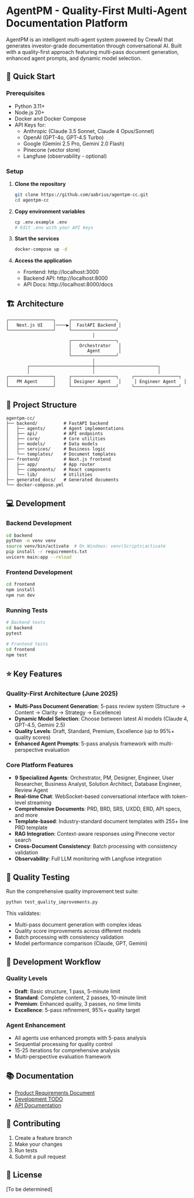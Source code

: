 # AgentPM - Quality-First Multi-Agent Documentation Platform

AgentPM is an intelligent multi-agent system powered by CrewAI that generates investor-grade documentation through conversational AI. Built with a quality-first approach featuring multi-pass document generation, enhanced agent prompts, and dynamic model selection.

## 🚀 Quick Start

### Prerequisites

- Python 3.11+
- Node.js 20+
- Docker and Docker Compose
- API Keys for:
  - Anthropic (Claude 3.5 Sonnet, Claude 4 Opus/Sonnet)
  - OpenAI (GPT-4o, GPT-4.5 Turbo) 
  - Google (Gemini 2.5 Pro, Gemini 2.0 Flash)
  - Pinecone (vector store)
  - Langfuse (observability - optional)

### Setup

1. **Clone the repository**
   ```bash
   git clone https://github.com/aabrius/agentpm-cc.git
   cd agentpm-cc
   ```

2. **Copy environment variables**
   ```bash
   cp .env.example .env
   # Edit .env with your API keys
   ```

3. **Start the services**
   ```bash
   docker-compose up -d
   ```

4. **Access the application**
   - Frontend: http://localhost:3000
   - Backend API: http://localhost:8000
   - API Docs: http://localhost:8000/docs

## 🏗️ Architecture

```
┌─────────────────┐     ┌─────────────────┐
│   Next.js UI    │────▶│  FastAPI Backend │
└─────────────────┘     └─────────────────┘
                                 │
                        ┌─────────────────┐
                        │   Orchestrator   │
                        │      Agent       │
                        └─────────────────┘
                                 │
        ┌────────────────────────┼────────────────────────┐
        │                        │                        │
┌─────────────────┐     ┌─────────────────┐     ┌─────────────────┐
│   PM Agent      │     │ Designer Agent   │     │ Engineer Agent   │
└─────────────────┘     └─────────────────┘     └─────────────────┘
```

## 📁 Project Structure

```
agentpm-cc/
├── backend/          # FastAPI backend
│   ├── agents/       # Agent implementations
│   ├── api/          # API endpoints
│   ├── core/         # Core utilities
│   ├── models/       # Data models
│   ├── services/     # Business logic
│   └── templates/    # Document templates
├── frontend/         # Next.js frontend
│   ├── app/          # App router
│   ├── components/   # React components
│   └── lib/          # Utilities
├── generated_docs/   # Generated documents
└── docker-compose.yml
```

## 💻 Development

### Backend Development

```bash
cd backend
python -m venv venv
source venv/bin/activate  # On Windows: venv\Scripts\activate
pip install -r requirements.txt
uvicorn main:app --reload
```

### Frontend Development

```bash
cd frontend
npm install
npm run dev
```

### Running Tests

```bash
# Backend tests
cd backend
pytest

# Frontend tests
cd frontend
npm test
```

## ⭐ Key Features

### Quality-First Architecture (June 2025)
- **Multi-Pass Document Generation**: 5-pass review system (Structure → Content → Clarity → Strategy → Excellence)
- **Dynamic Model Selection**: Choose between latest AI models (Claude 4, GPT-4.5, Gemini 2.5)
- **Quality Levels**: Draft, Standard, Premium, Excellence (up to 95%+ quality scores)
- **Enhanced Agent Prompts**: 5-pass analysis framework with multi-perspective evaluation

### Core Platform Features
- **9 Specialized Agents**: Orchestrator, PM, Designer, Engineer, User Researcher, Business Analyst, Solution Architect, Database Engineer, Review Agent
- **Real-time Chat**: WebSocket-based conversational interface with token-level streaming
- **Comprehensive Documents**: PRD, BRD, SRS, UXDD, ERD, API specs, and more
- **Template-based**: Industry-standard document templates with 255+ line PRD template
- **RAG Integration**: Context-aware responses using Pinecone vector search
- **Cross-Document Consistency**: Batch processing with consistency validation
- **Observability**: Full LLM monitoring with Langfuse integration

## 🧪 Quality Testing

Run the comprehensive quality improvement test suite:

```bash
python test_quality_improvements.py
```

This validates:
- Multi-pass document generation with complex ideas
- Quality score improvements across different models
- Batch processing with consistency validation
- Model performance comparison (Claude, GPT, Gemini)

## 🔄 Development Workflow

### Quality Levels
- **Draft**: Basic structure, 1 pass, 5-minute limit
- **Standard**: Complete content, 2 passes, 10-minute limit  
- **Premium**: Enhanced quality, 3 passes, no time limits
- **Excellence**: 5-pass refinement, 95%+ quality target

### Agent Enhancement
- All agents use enhanced prompts with 5-pass analysis
- Sequential processing for quality control
- 15-25 iterations for comprehensive analysis
- Multi-perspective evaluation framework

## 📚 Documentation

- [Product Requirements Document](PRD.md)
- [Development TODO](TODO.md)
- [API Documentation](http://localhost:8000/docs)

## 🤝 Contributing

1. Create a feature branch
2. Make your changes
3. Run tests
4. Submit a pull request

## 📄 License

[To be determined]